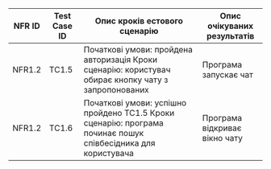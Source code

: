 | NFR ID | Test Case ID | Опис кроків естового сценарію | Опис очікуваних результатів |
|--------|--------------|-------------------------------|-----------------------------|
| NFR1.2 | TC1.5 | Початкові умови: пройдена авторизація  Кроки сценарію: користувач обирає кнопку чату з запропонованих | Програма запускає чат |
| NFR1.2 | TC1.6 | Початкові умови: успішно пройдено TC1.5  Кроки сценарію: програма починає пошук співбесідника для користувача | Програма відкриває вікно чату |
